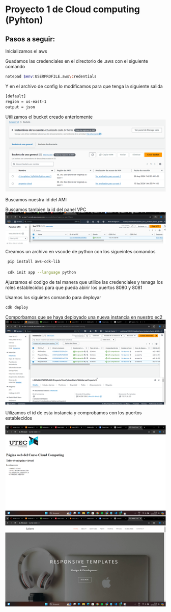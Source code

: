 # Proyecto 1 de Cloud computing (Pyhton)

## Pasos a seguir:

Inicializamos el aws

Guadamos las credenciales en el directorio de .aws con el siguiente comando 

   ```bash
   notepad $env:USERPROFILE.aws\credentials
   ```
Y en el archivo de config lo modificamos para que tenga la siguiente salida

   ```bash
   [default]
   region = us-east-1
   output = json
   ```


Utilizamos el bucket creado anteriomente
![Creación del bucket](./images/1.png)

Buscamos nuestra id del AMI

Buscamos tambien la id del panel VPC
![](./images/2.png)


Creamos un archivo en vscode de python con los sigueintes comandos 

   ```bash
    pip install aws-cdk-lib

    cdk init app --language python
   ```

Ajustamos el codigo de tal manera que utilice las credenciales y tenaga los roles establecidos para que pueda abirir los puertos 8080 y 8081

Usamos los siguietes comando para deployar

   ```bash
   cdk deploy
   ```

Comporbamos que se haya deployado una nueva instancia en nuestro ec2
![](./images/3.png)


Uilizamos el id de esta instancia y comprobamos con los puertos establecidos

![](./images/4.png)
![](./images/5.png)


